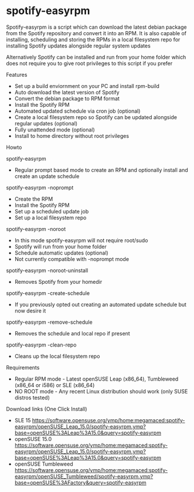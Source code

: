 # spotify-easyrpm


Spotify-easyrpm is a script which can download the latest debian package from the Spotify
repository and convert it into an RPM. It is also capable of installing, scheduling and storing
the RPMs in a local filesystem repo for installing Spotify updates alongside regular system updates

Alternatively Spotify can be installed and run from your home folder which does not require you to give
root privileges to this script if you prefer


 Features

 * Set up a build enviornment on your PC and install rpm-build
 * Auto download the latest version of Spotify
 * Convert the debian package to RPM format
 * Install the Spotify RPM
 * Automated updated schedule via cron job (optional)
 * Create a local filesystem repo so Spotify can be updated alongside regular updates (optional)
 * Fully unattended mode (optional)
 * Install to home directory without root privileges


 Howto

  spotify-easyrpm

  - Regular prompt based mode to create an RPM and optionally install and create an update schedule

  spotify-easyrpm -noprompt

  - Create the RPM
  - Install the Spotify RPM
  - Set up a scheduled update job
  - Set up a local filesystem repo

  spotify-easyrpm -noroot

  - In this mode spotify-easyrpm will not require root/sudo
  - Spotify will run from your home folder
  - Schedule automatic updates (optional)
  - Not currently compatible with -noprompt mode

  spotify-easyrpm -noroot-uninstall

  - Removes Spotify from your homedir

  spotify-easyrpm -create-schedule

  - If you previously opted out creating an automated update schedule but now desire it

  spotify-easyrpm -remove-schedule

  - Removes the schedule and local repo if present

  spotify-easyrpm -clean-repo

  - Cleans up the local filesystem repo


 Requirements

 * Regular RPM mode - Latest openSUSE Leap (x86_64), Tumbleweed (x86_64 or i586) or SLE (x86_64)
 * NO ROOT mode - Any recent Linux distribution should work (only SUSE distros tested)


 Download links (One Click Install)

 * SLE 15 https://software.opensuse.org/ymp/home:megamaced:spotify-easyrpm/openSUSE_Leap_15.0/spotify-easyrpm.ymp?base=openSUSE%3ALeap%3A15.0&query=spotify-easyrpm
 * openSUSE 15.0
 https://software.opensuse.org/ymp/home:megamaced:spotify-easyrpm/openSUSE_Leap_15.0/spotify-easyrpm.ymp?base=openSUSE%3ALeap%3A15.0&query=spotify-easyrpm
 * openSUSE Tumbleweed https://software.opensuse.org/ymp/home:megamaced:spotify-easyrpm/openSUSE_Tumbleweed/spotify-easyrpm.ymp?base=openSUSE%3AFactory&query=spotify-easyrpm
